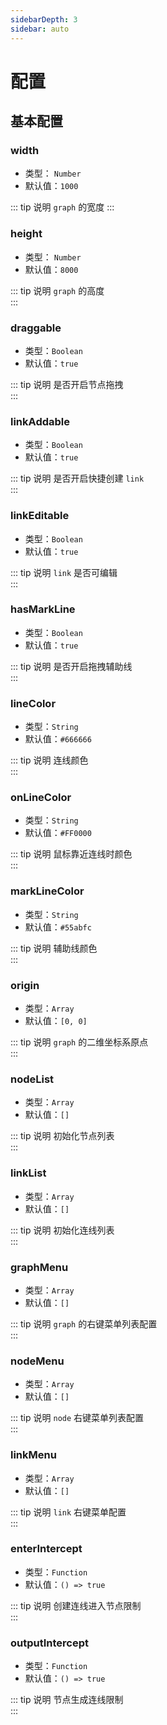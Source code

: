 ```yaml
---
sidebarDepth: 3
sidebar: auto
---
```


# 配置

## 基本配置

### width            
  
 - 类型： `Number`        
 - 默认值：`1000`                   
                        
::: tip 说明
`graph` 的宽度
:::

### height           
   
 - 类型： `Number`           
 - 默认值：`8000`                   
 
::: tip 说明
`graph` 的高度   
:::

 
### draggable        
   
 - 类型：`Boolean`          
 - 默认值：`true`                   
 
::: tip 说明
是否开启节点拖拽   
:::
                     
 
 
### linkAddable         

 - 类型：`Boolean`         
 - 默认值：`true`                   
 
::: tip 说明
是否开启快捷创建 `link`   
:::
           
 
### linkEditable        

 - 类型：`Boolean`          
 - 默认值：`true`                   

::: tip 说明
`link` 是否可编辑     
:::


### hasMarkLine         

 - 类型：`Boolean`          
 - 默认值：`true`        
            
::: tip 说明
是否开启拖拽辅助线   
:::
                     

### lineColor       
    
 - 类型：`String`           
 - 默认值：`#666666`                

::: tip 说明
连线颜色          
:::
                     

### onLineColor         

 - 类型：`String`           
 - 默认值：`#FF0000`                
 
::: tip 说明
鼠标靠近连线时颜色         
::: 
                 

### markLineColor     
  
 - 类型：`String`           
 - 默认值：`#55abfc`                

::: tip 说明
辅助线颜色           
:::  
                        

### origin     
         
 - 类型：`Array`            
 - 默认值：`[0, 0]`                 
 
::: tip 说明
`graph` 的二维坐标系原点            
:::   
               

### nodeList    
        
 - 类型：`Array`            
 - 默认值：`[]`                     

::: tip 说明
 初始化节点列表           
:::   


### linkList    
        
 - 类型：`Array`        
 - 默认值：`[]`                     

::: tip 说明
初始化连线列表     
:::    


### graphMenu    
       
 - 类型：`Array`         
 - 默认值：`[]`                     

::: tip 说明
`graph` 的右键菜单列表配置   
:::     


### nodeMenu          
  
 - 类型：`Array`          
 - 默认值：`[]`                     

::: tip 说明
`node` 右键菜单列表配置       
:::        


### linkMenu            

 - 类型：`Array`            
 - 默认值：`[]`                     

::: tip 说明
 `link` 右键菜单配置         
:::                 


### enterIntercept      

 - 类型：`Function`        
 - 默认值：`() => true`             
   
::: tip 说明
创建连线进入节点限制         
:::      

### outputIntercept    
 
 - 类型：`Function`         
 - 默认值：`() => true`             
 
::: tip 说明
节点生成连线限制           
:::      


